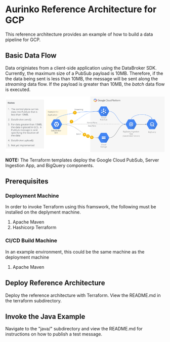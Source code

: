 # Aurinko Reference Architecture for GCP
This reference architecture provides an example of how to build a data pipeline for GCP.
## Basic Data Flow
Data originiates from a client-side application using the DataBroker SDK.  Currently, the maximum size of a PubSub payload is 10MB.  Therefore, if the the data being sent is less than 10MB, the message will be sent along the *streaming* data flow.  If the payload is greater than 10MB, the *batch* data flow is executed.

![Data Flow](images/aurinko_data_flow.png)

**NOTE:** The Terraform templates deploy the Google Cloud PubSub, Server Ingestion App, and BigQuery components.
## Prerequisites
### Deployment Machine
In order to invoke Terraform using this framswork, the following must be installed on the deplyment machine.
1. Apache Maven
2. Hashicorp Terraform

### CI/CD Build Machine
In an example environment, this could be the same machine as the deployment machine
1. Apache Maven
## Deploy Reference Architecture
Deploy the reference architecture with Terraform.  View the README.md in the terraform subdirectory.
## Invoke the Java Example
Navigate to the "java/" subdirectory and view the README.md for instructions on how to publish a test message.